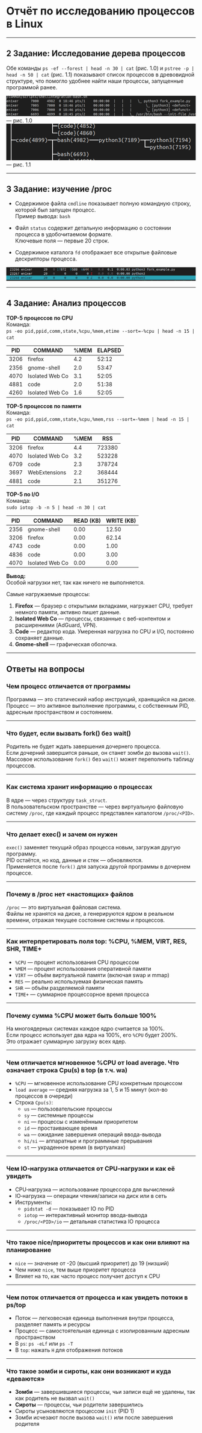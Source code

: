 # Отчёт по исследованию процессов в Linux

---

## 2 Задание: Исследование дерева процессов

Обе команды `ps -ef --forest | head -n 30 | cat` (рис. 1.0) и `pstree -p | head -n 50 | cat` (рис. 1.1) показывают список процессов в древовидной структуре, что помогло удобнее найти наши процессы, запущенные программой ранее.

![alt text](fork_example_ps-forest.png) — рис. 1.0  
![alt text](fork_example_pstree.png) — рис. 1.1

---

## 3 Задание: изучение /proc

- Содержимое файла `cmdline` показывает полную командную строку, которой был запущен процесс.  
  Пример вывода: `bash`

- Файл `status` содержит детальную информацию о состоянии процесса в удобочитаемом формате.  
  Ключевые поля — первые 20 строк.

- Содержимое каталога `fd` отображает все открытые файловые дескрипторы процесса.

![alt text](fork_example_process_list.png)

---

## 4 Задание: Анализ процессов

**TOP-5 процессов по CPU**  
Команда:  
`ps -eo pid,ppid,comm,state,%cpu,%mem,etime --sort=-%cpu | head -n 15 | cat`

| PID   | COMMAND           | %MEM | ELAPSED |
|-------|-------------------|------|---------|
| 3206  | firefox           | 4.2  | 52:12   |
| 2356  | gnome-shell       | 2.0  | 53:47   |
| 4070  | Isolated Web Co   | 3.1  | 52:05   |
| 4881  | code              | 2.0  | 51:38   |
| 4260  | Isolated Web Co   | 1.6  | 52:05   |

**TOP-5 процессов по памяти**  
Команда:  
`ps -eo pid,ppid,comm,state,%cpu,%mem,rss --sort=-%mem | head -n 15 | cat`

| PID   | COMMAND           | %MEM | RSS     |
|-------|-------------------|------|---------|
| 3206  | firefox           | 4.4  | 723380  |
| 4070  | Isolated Web Co   | 3.2  | 523228  |
| 6709  | code              | 2.3  | 378724  |
| 3697  | WebExtensions     | 2.2  | 368444  |
| 4881  | code              | 2.1  | 351276  |

**TOP-5 по I/O**  
Команда:  
`sudo iotop -b -n 5 | head -n 30 | cat`

| PID   | COMMAND           | READ (KB) | WRITE (KB) |
|-------|-------------------|-----------|------------|
| 2356  | gnome-shell       | 0.00      | 12.50      |
| 3206  | firefox           | 0.00      | 62.14      |
| 4743  | code              | 0.00      | 1.00       |
| 4836  | code              | 0.00      | 3.00       |
| 4070  | Isolated Web Co   | 0.00      | 0.00       |

**Вывод:**  
Особой нагрузки нет, так как ничего не выполняется.

Самые нагружаемые процессы:
1. **Firefox** — браузер с открытыми вкладками, нагружает CPU, требует немного памяти, активно пишет данные.
2. **Isolated Web Co** — процессы, связанные с веб-контентом и расширениями (AdGuard, VPN).
3. **Code** — редактор кода. Умеренная нагрузка по CPU и I/O, постоянно сохраняет данные.
4. **Gnome-shell** — графическая оболочка.

---

## Ответы на вопросы

### Чем процесс отличается от программы
Программа — это статический набор инструкций, хранящийся на диске.  
Процесс — это активное выполнение программы, с собственным PID, адресным пространством и состоянием.

---

### Что будет, если вызвать fork() без wait()
Родитель не будет ждать завершения дочернего процесса.  
Если дочерний завершится раньше, он станет зомби до вызова `wait()`.  
Массовое использование `fork()` без `wait()` может переполнить таблицу процессов.

---

### Как система хранит информацию о процессах
В ядре — через структуру `task_struct`.  
В пользовательском пространстве — через виртуальную файловую систему `/proc`, где каждый процесс представлен каталогом `/proc/<PID>`.

---

### Что делает exec() и зачем он нужен
`exec()` заменяет текущий образ процесса новым, загружая другую программу.  
PID остаётся, но код, данные и стек — обновляются.  
Применяется после `fork()` для запуска другой программы в дочернем процессе.

---

### Почему в /proc нет «настоящих» файлов
`/proc` — это виртуальная файловая система.  
Файлы не хранятся на диске, а генерируются ядром в реальном времени, отражая текущее состояние системы и процессов.

---

### Как интерпретировать поля top: %CPU, %MEM, VIRT, RES, SHR, TIME+
- `%CPU` — процент использования CPU процессом  
- `%MEM` — процент использования оперативной памяти  
- `VIRT` — объём виртуальной памяти (включая swap и mmap)  
- `RES` — реально используемая физическая память  
- `SHR` — объём разделяемой памяти  
- `TIME+` — суммарное процессорное время процесса

---

### Почему сумма %CPU может быть больше 100%
На многоядерных системах каждое ядро считается за 100%.  
Если процесс использует два ядра на 100%, его `%CPU` будет 200%.  
Это отражает суммарную загрузку всех ядер.

---

### Чем отличается мгновенное %CPU от load average. Что означает строка Cpu(s) в top (в т.ч. wa)
- `%CPU` — мгновенное использование CPU конкретным процессом  
- `load average` — средняя нагрузка за 1, 5 и 15 минут (кол-во процессов в очереди)  
- Строка `Cpu(s)`:
  - `us` — пользовательские процессы  
  - `sy` — системные процессы  
  - `ni` — процессы с изменённым приоритетом  
  - `id` — простаивающее время  
  - `wa` — ожидание завершения операций ввода-вывода  
  - `hi/si` — аппаратные и программные прерывания  
  - `st` — украденное время (в виртуалках)

---

### Чем IO‑нагрузка отличается от CPU‑нагрузки и как её увидеть
- CPU‑нагрузка — использование процессора для вычислений  
- IO‑нагрузка — операции чтения/записи на диск или в сеть  
- Инструменты:
  - `pidstat -d` — показывает IO по PID  
  - `iotop` — интерактивный монитор ввода-вывода  
  - `/proc/<PID>/io` — детальная статистика IO процесса

---

### Что такое nice/приоритеты процессов и как они влияют на планирование
- `nice` — значение от -20 (высший приоритет) до 19 (низший)  
- Чем ниже `nice`, тем выше приоритет процесса  
- Влияет на то, как часто процесс получает доступ к CPU

---

### Чем поток отличается от процесса и как увидеть потоки в ps/top
- Поток — легковесная единица выполнения внутри процесса, разделяет память и ресурсы  
- Процесс — самостоятельная единица с изолированным адресным пространством  
- В `ps`: `ps -eLf` или `ps -T`  
- В `top`: нажать `H` для отображения потоков

---

### Что такое зомби и сироты, как они возникают и куда «деваются»
- **Зомби** — завершившиеся процессы, чьи записи ещё не удалены, так как родитель не вызвал `wait()`  
- **Сироты** — процессы, чьи родители завершились  
- Сироты усыновляются процессом `init` (PID 1)  
- Зомби исчезают после вызова `wait()` или после завершения родителя
